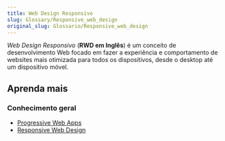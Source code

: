 ```yaml
---
title: Web Design Responsivo
slug: Glossary/Responsive_web_design
original_slug: Glossario/Responsive_web_design
---
```


_Web Design Responsivo_ (**RWD em Inglês**) é um conceito de desenvolvimento Web focado em fazer a experiência e comportamento de websites mais otimizada para todos os dispositivos, desde o desktop até um dispositivo móvel.

## Aprenda mais

### Conhecimento geral

- [Progressive Web Apps](/pt-BR/docs/Web_Development/Mobile/Responsive_design)
- [Responsive Web Design](http://msdn.microsoft.com/en-us/magazine/hh653584.aspx)
